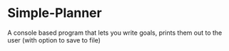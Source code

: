 # Simple-Planner
A console based program that lets you write goals, prints them out to the user (with option to save to file)
